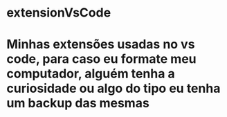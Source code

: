 # extensionVsCode
# Minhas extensões usadas no vs code, para caso eu formate meu computador, alguém tenha a curiosidade ou algo do tipo eu tenha um backup das mesmas

